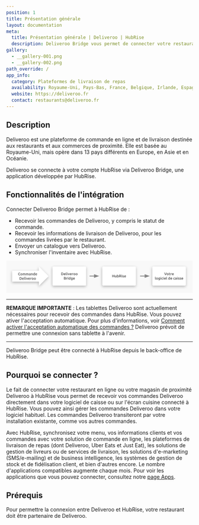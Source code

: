 ```yaml
---
position: 1
title: Présentation générale
layout: documentation
meta:
  title: Présentation générale | Deliveroo | HubRise
  description: Deliveroo Bridge vous permet de connecter votre restaurant Deliveroo à HubRise, et de recevoir vos commandes Deliveroo dans votre logiciel de caisse.
gallery:
  - __gallery-001.png
  - __gallery-002.png
path_override: /
app_info:
  category: Plateformes de livraison de repas
  availability: Royaume-Uni, Pays-Bas, France, Belgique, Irlande, Espagne, Italie, Australie, Nouvelle-Zélande, Singapour, Hong Kong, Émirats arabes unis et Koweït
  website: https://deliveroo.fr
  contact: restaurants@deliveroo.fr
---
```


## Description

Deliveroo est une plateforme de commande en ligne et de livraison destinée aux restaurants et aux commerces de proximité. Elle est basée au Royaume-Uni, mais opère dans 13 pays différents en Europe, en Asie et en Océanie.

Deliveroo se connecte à votre compte HubRise via Deliveroo Bridge, une application développée par HubRise.

## Fonctionnalités de l'intégration

Connecter Deliveroo Bridge permet à HubRise de :

- Recevoir les commandes de Deliveroo, y compris le statut de commande.
- Recevoir les informations de livraison de Deliveroo, pour les commandes livrées par le restaurant.
- Envoyer un catalogue vers Deliveroo.
- Synchroniser l'inventaire avec HubRise.

![Schéma du flux de connexion entre Deliveroo, Deliveroo Bridge et HubRise](./images/000-2x-connection-diagram.png)

---

**REMARQUE IMPORTANTE** : Les tablettes Deliveroo sont actuellement nécessaires pour recevoir des commandes dans HubRise. Vous pouvez ativer l'acceptation automatique. Pour plus d'informations, voir [Comment activer l'acceptation automatique des commandes ?](/apps/deliveroo/faqs/acceptation-automatique/) Deliveroo prévoit de permettre une connexion sans tablette à l'avenir.

---

Deliveroo Bridge peut être connecté à HubRise depuis le back-office de HubRise.

## Pourquoi se connecter ?

Le fait de connecter votre restaurant en ligne ou votre magasin de proximité Deliveroo à HubRise vous permet de recevoir vos commandes Deliveroo directement dans votre logiciel de caisse ou sur l'écran cuisine connecté à HubRise. Vous pouvez ainsi gérer les commandes Deliveroo dans votre logiciel habituel. Les commandes Deliveroo transiteront par votre installation existante, comme vos autres commandes.

Avec HubRise, synchronisez votre menu, vos informations clients et vos commandes avec votre solution de commande en ligne, les plateformes de livraison de repas (dont Deliveroo, Uber Eats et Just Eat), les solutions de gestion de livreurs ou de services de livraison, les solutions d'e-marketing (SMS/e-mailing) et de business intelligence, les systèmes de gestion de stock et de fidélisation client, et bien d'autres encore. Le nombre d'applications compatibles augmente chaque mois. Pour voir les applications que vous pouvez connecter, consultez notre [page Apps](/apps).

## Prérequis

Pour permettre la connexion entre Deliveroo et HubRise, votre restaurant doit être partenaire de Deliveroo.
